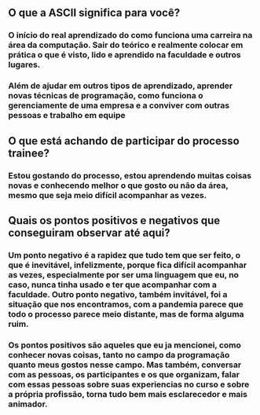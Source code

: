 ## O que a ASCII significa para você?
  ### O início do real aprendizado do como funciona uma carreira na área da computação. Sair do teórico e realmente colocar em prática o que é visto, lido e aprendido na faculdade e outros lugares.
  ### Além de ajudar em outros tipos de aprendizado, aprender novas técnicas de programação, como funciona o gerenciamente de uma empresa e a conviver com outras pessoas e trabalho em equipe
     
## O que está achando de participar do processo trainee?
### Estou gostando do processo, estou aprendendo muitas coisas novas e conhecendo melhor o que gosto ou não da área, mesmo que seja meio difícil acompanhar as vezes.
      
## Quais os pontos positivos e negativos que conseguiram observar até aqui?
### Um ponto negativo é a rapidez que tudo tem que ser feito, o que é inevitável, infelizmente, porque fica difícil acompanhar as vezes, especialmente por ser uma linguagem que eu, no caso, nunca tinha usado e ter que acompanhar com a faculdade. Outro ponto negativo, também invitável, foi a situação que nos encontramos, com a pandemia parece que todo o processo parece meio distante, mas de forma alguma ruim.
### Os pontos positivos são aqueles que eu ja mencionei, como conhecer novas coisas, tanto no campo da programação quanto meus gostos nesse campo. Mas também, conversar com as pessoas, os participantes e os que organizam, falar com essas pessoas sobre suas experiencias no curso e sobre a própria profissão, torna tudo bem mais esclarecedor e mais animador.
